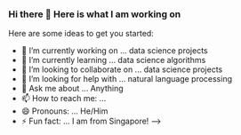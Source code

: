 ### Hi there 👋 Here is what I am working on

Here are some ideas to get you started:

- 🔭 I’m currently working on ... data science projects
- 🌱 I’m currently learning ... data science algorithms 
- 👯 I’m looking to collaborate on ... data science projects
- 🤔 I’m looking for help with ... natural language processing
- 💬 Ask me about ... Anything
- 📫 How to reach me: ...
- 😄 Pronouns: ... He/Him
- ⚡ Fun fact: ... I am from Singapore!
-->
